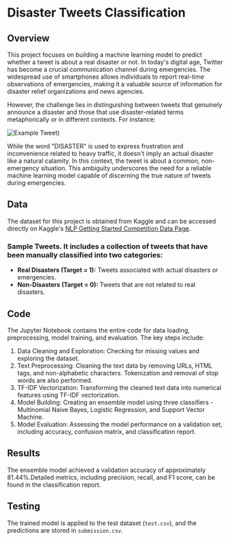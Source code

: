 # Disaster Tweets Classification

## Overview
This project focuses on building a machine learning model to predict whether a tweet is about a real disaster or not. In today's digital age, Twitter has become a crucial communication channel during emergencies. The widespread use of smartphones allows individuals to report real-time observations of emergencies, making it a valuable source of information for disaster relief organizations and news agencies.

However, the challenge lies in distinguishing between tweets that genuinely announce a disaster and those that use disaster-related terms metaphorically or in different contexts. For instance:

![Example Tweet]([![tweet.png](https://i.postimg.cc/wjhCjYTd/tweet.png)](https://postimg.cc/v4Zq0jVP)))

While the word "DISASTER" is used to express frustration and inconvenience related to heavy traffic, it doesn't imply an actual disaster like a natural calamity. In this context, the tweet is about a common, non-emergency situation. 
This ambiguity underscores the need for a reliable machine learning model capable of discerning the true nature of tweets during emergencies.

## Data
The dataset for this project is obtained from Kaggle and can be accessed directly on Kaggle's [NLP Getting Started Competition Data Page](https://www.kaggle.com/competitions/nlp-getting-started/data?select=train.csv).

### Sample Tweets. It includes a collection of tweets that have been manually classified into two categories:

- **Real Disasters (Target = 1):** Tweets associated with actual disasters or emergencies.
- **Non-Disasters (Target = 0):** Tweets that are not related to real disasters.


## Code
The Jupyter Notebook contains the entire code for data loading, preprocessing, model training, and evaluation. The key steps include:

1. Data Cleaning and Exploration: Checking for missing values and exploring the dataset.
2. Text Preprocessing: Cleaning the text data by removing URLs, HTML tags, and non-alphabetic characters. Tokenization and removal of stop words are also performed.
3. TF-IDF Vectorization: Transforming the cleaned text data into numerical features using TF-IDF vectorization.
4. Model Building: Creating an ensemble model using three classifiers - Multinomial Naive Bayes, Logistic Regression, and Support Vector Machine.
5. Model Evaluation: Assessing the model performance on a validation set, including accuracy, confusion matrix, and classification report.

## Results
The ensemble model achieved a validation accuracy of approximately 81.44%.Detailed metrics, including precision, recall, and F1 score, can be found in the classification report.

## Testing
The trained model is applied to the test dataset (`test.csv`), and the predictions are stored in `submission.csv`.




